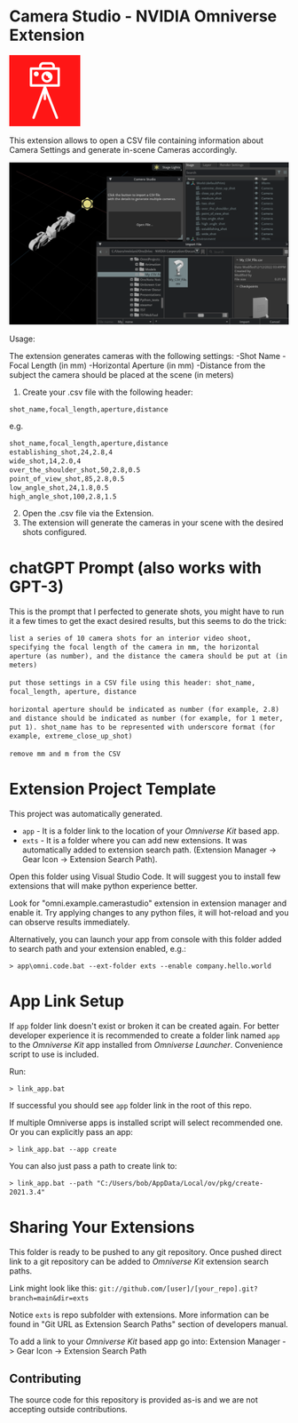 # Camera Studio - NVIDIA Omniverse Extension

<img src="https://github.com/Mariuxtheone/kit-extension-sample-camerastudio/blob/main/exts/omni.example.camerastudio/data/icon.png" width="128">

This extension allows to open a CSV file containing information about Camera Settings and generate in-scene Cameras accordingly.

![Image](/exts/omni.example.camerastudio/data/preview.png)

Usage:

The extension generates cameras with the following settings:
-Shot Name
-Focal Length (in mm)
-Horizontal Aperture (in mm)
-Distance from the subject the camera should be placed at the scene (in meters)

1) Create your .csv file with the following header:

```
shot_name,focal_length,aperture,distance
```

e.g.

```
shot_name,focal_length,aperture,distance
establishing_shot,24,2.8,4
wide_shot,14,2.0,4
over_the_shoulder_shot,50,2.8,0.5
point_of_view_shot,85,2.8,0.5
low_angle_shot,24,1.8,0.5
high_angle_shot,100,2.8,1.5
```

2) Open the .csv file via the Extension.
3) The extension will generate the cameras in your scene with the desired shots configured.

# chatGPT Prompt (also works with GPT-3)
This is the prompt that I perfected to generate shots, you might have to run it a few times to get the exact desired results, but this seems to do the trick:

```
list a series of 10 camera shots for an interior video shoot, specifying the focal length of the camera in mm, the horizontal aperture (as number), and the distance the camera should be put at (in meters)

put those settings in a CSV file using this header: shot_name, focal_length, aperture, distance

horizontal aperture should be indicated as number (for example, 2.8) and distance should be indicated as number (for example, for 1 meter, put 1). shot_name has to be represented with underscore format (for example, extreme_close_up_shot)

remove mm and m from the CSV
```


# Extension Project Template

This project was automatically generated.

- `app` - It is a folder link to the location of your *Omniverse Kit* based app.
- `exts` - It is a folder where you can add new extensions. It was automatically added to extension search path. (Extension Manager -> Gear Icon -> Extension Search Path).

Open this folder using Visual Studio Code. It will suggest you to install few extensions that will make python experience better.

Look for "omni.example.camerastudio" extension in extension manager and enable it. Try applying changes to any python files, it will hot-reload and you can observe results immediately.

Alternatively, you can launch your app from console with this folder added to search path and your extension enabled, e.g.:

```
> app\omni.code.bat --ext-folder exts --enable company.hello.world
```

# App Link Setup

If `app` folder link doesn't exist or broken it can be created again. For better developer experience it is recommended to create a folder link named `app` to the *Omniverse Kit* app installed from *Omniverse Launcher*. Convenience script to use is included.

Run:

```
> link_app.bat
```

If successful you should see `app` folder link in the root of this repo.

If multiple Omniverse apps is installed script will select recommended one. Or you can explicitly pass an app:

```
> link_app.bat --app create
```

You can also just pass a path to create link to:

```
> link_app.bat --path "C:/Users/bob/AppData/Local/ov/pkg/create-2021.3.4"
```


# Sharing Your Extensions

This folder is ready to be pushed to any git repository. Once pushed direct link to a git repository can be added to *Omniverse Kit* extension search paths.

Link might look like this: `git://github.com/[user]/[your_repo].git?branch=main&dir=exts`

Notice `exts` is repo subfolder with extensions. More information can be found in "Git URL as Extension Search Paths" section of developers manual.

To add a link to your *Omniverse Kit* based app go into: Extension Manager -> Gear Icon -> Extension Search Path

## Contributing
The source code for this repository is provided as-is and we are not accepting outside contributions.

